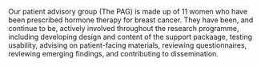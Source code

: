 Our patient advisory group (The PAG) is made up of 11 women who have been prescribed hormone therapy for breast cancer. They have been, and continue to be, actively involved throughout the research programme, including developing design and content of the support packaage, testing usability, advising on patient-facing materials, reviewing questionnaires, reviewing emerging findings, and contributing to dissemination. 
